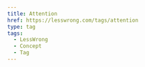 ```yaml
---
title: Attention
href: https://lesswrong.com/tags/attention
type: tag
tags:
  - LessWrong
  - Concept
  - Tag
---
```


